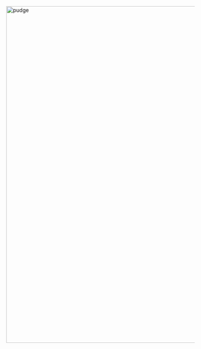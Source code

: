 <!DOCTYPE html>
<html>
    <body>
        <img src="https://i.trbna.com/preset/wysiwyg/1/62/779988edf11eb883a9d183ef0586b.jpeg" alt="pudge" width="1500" height="900 ">
        <script>
             let hero = prompt("Какой герой самый сильный в доте?", '');
           let message = (hero == 'pudge' || hero == 'пудж') ? 'А ты шаришь!!!': 'Ну ты, конечно, слабенький)))';
           alert(message);
        </script>
    </body>
</html>
